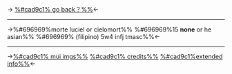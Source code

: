 -> [%#cad9c1% go back？%%](https://rentry.co/white)<-

***

->%#696969%morte luciel or  cielomort%%
%#696969%15 **none** or he asian%%
%#696969% (filipino) 5w4 infj tmasc%%<-

***
->[%#cad9c1% mui imgs%%](https://rentry.co/romancia)
[%#cad9c1% credits%%](https://rentry.co/memoire)
[%#cad9c1%extended info%%](https://rentry.co/marionetto)<-